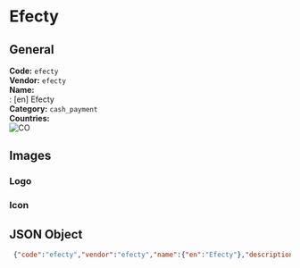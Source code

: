 # Efecty 
## General 
**Code:** `efecty`  
**Vendor:** `efecty`  
**Name:**  
:	[en] Efecty  
**Category:** `cash_payment`  
**Countries:**  
![CO](https://cdnjs.cloudflare.com/ajax/libs/flag-icon-css/3.3.0/flags/4x3/CO.svg#w24)  
 
## Images 
### Logo 
### Icon 
## JSON Object 
```json
 {"code":"efecty","vendor":"efecty","name":{"en":"Efecty"},"description":null,"countries":["CO"],"category":"cash_payment"}```  
